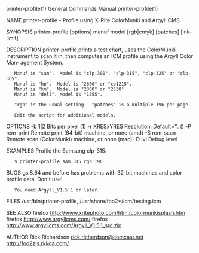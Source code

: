 printer-profile(1)                                            General Commands Manual                                           printer-profile(1)

NAME
       printer-profile - Profile using X-Rite ColorMunki and Argyll CMS

SYNOPSIS
       printer-profile [options] manuf model [rgb|cmyk] [patches] [ink-limit]

DESCRIPTION
       printer-profile prints a test chart, uses the ColorMunki instrument to scan it in, then computes an ICM profile using the Argyll Color Man‐
       agement System.

       Manuf is "sam".  Model is "clp-300", "clp-315", "clp-325" or "clp-365".
       Manuf is "hp".  Model is "2600" or "cp1215".
       Manuf is "km".  Model is "2300" or "2530".
       Manuf is "dell". Model is "1355".

       "rgb" is the usual setting.  "patches" is a multiple 196 per page.

       Edit the script for additional models.

OPTIONS
           -b 1|2        Bits per pixel (1)
           -r XRESxYRES  Resolution. Default=''. ()
           -P rem-print  Remote print (64-bit) machine, or none (amd)
           -S rem-scan   Remote scan (ColorMunki) machine, or none (mac)
           -D lvl        Debug level

EXAMPLES
       Profile the Samsung clp-315:

       $ printer-profile sam 315 rgb 196

BUGS
       gs 8.64 and before has problems with 32-bit machines and color profile data.  Don't use!

       You need Argyll_V1.5.1 or later.

FILES
       /usr/bin/printer-profile, /usr/share/foo2*/icm/testing.icm

SEE ALSO
       firefox http://www.xritephoto.com/html/colormunkisplash.htm
       firefox http://www.argyllcms.com/
       firefox http://www.argyllcms.com/Argyll_V1.5.1_src.zip

AUTHOR
       Rick Richardson <rick.richardson@comcast.net>
       http://foo2zjs.rkkda.com/

